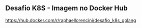 ## Desafio K8S - Imagem no Docker Hub
<a href="https://hub.docker.com/r/raphaellorencini/desafio_k8s_golang">https://hub.docker.com/r/raphaellorencini/desafio_k8s_golang</a>
